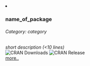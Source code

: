 
<!-- 1) Once you completed/replaced the indicated values, 
     insert this chunk in the following file: /content/rpkg.md 
     2) Download the Template from the website (or get it from the GitHub repo)
     3) Copy the modified template 'pkg-template.md' (renamed to '<package name>.md') into the folder /content/packages/ -->
      
<li style="margin: 0px;">
  <h3 class="name">name_of_package</h3> <!-- Replace <name_of_package> by the package name-->
  <h6 class="Category">Category: category</h6> <!-- Replace <category> by the package name-->
  <i class="Description">short description (<10 lines) </i> <br> <!-- Add short description -->
  <img src="https://cranlogs.r-pkg.org/badges/pkg" alt="CRAN Downloads" /> <!-- Replace <pkg> by the package name-->
  <img src="https://www.r-pkg.org/badges/last-release/pkg" alt="CRAN Release" /> <br> <!-- Replace <pkg> by the package name-->
  <a href="/packages/pkg"> more.. </a> <!-- Replace <pkg> by the package name-->
</li> 

    
